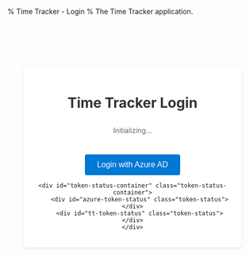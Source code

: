 % Time Tracker - Login
% The Time Tracker application.

<script>
// Set Azure AD configuration variables
window.AZURE_CLIENT_ID = '{{ timetagger_azure_client_id }}';
window.AZURE_TENANT_ID = '{{ timetagger_azure_tenant_id }}';
window.AZURE_REDIRECT_URI = 'http://localhost:8000/timetagger/login';
window.AZURE_CLIENT_SECRET = '{{ timetagger_azure_client_secret }}';

// Initialize Azure AD configuration
const azureConfig = {
    clientId: window.AZURE_CLIENT_ID,
    tenantId: window.AZURE_TENANT_ID,
    redirectUri: window.AZURE_REDIRECT_URI,
    clientSecret: window.AZURE_CLIENT_SECRET,
    get authority() {
        if (!this.tenantId) {
            throw new Error('Azure AD tenant ID is not configured');
        }
        return `https://login.microsoftonline.com/${this.tenantId}`;
    },
    get scope() {
        if (!this.clientId) {
            throw new Error('Azure AD client ID is not configured');
        }
        // Use GUID format for the scope when requesting token for the app itself
        return `${this.clientId}/.default`;
    }
};

// Azure AD auth handler
class AzureAuthHandler {
    constructor(config) {
        this.config = config;
    }
    
    async login() {
        try {
            // Validate configuration
            if (!this.config.clientId) {
                throw new Error('Azure AD client ID is not configured');
            }
            if (!this.config.tenantId) {
                throw new Error('Azure AD tenant ID is not configured');
            }
            if (!this.config.clientSecret) {
                console.warn('Azure AD client secret is missing - this may cause authentication to fail');
            }
            
            // Store the original page URL
            const originalPage = document.referrer || '/timetagger/app/';
            localStorage.setItem("azure_original_page", originalPage);
            
            // Generate state for CSRF protection
            const state = window.crypto.randomUUID();
            localStorage.setItem("azure_auth_state", state);
            
            // Build authorization URL
            const authUrl = `${this.config.authority}/oauth2/v2.0/authorize`;
            const params = {
                client_id: this.config.clientId,
                response_type: "code",
                redirect_uri: this.config.redirectUri,
                response_mode: "query",
                scope: this.config.scope,
                state: state
            };
            
            // Redirect to Azure AD login
            window.location.href = authUrl + "?" + Object.entries(params)
                .map(([k, v]) => `${k}=${encodeURIComponent(v)}`)
                .join("&");
            
        } catch (error) {
            console.error("Azure AD login failed:", error);
            throw new Error(`Azure AD login failed: ${error.message}`);
        }
    }
    
    async handleCallback(code, state) {
        console.log("Processing authorization code");
        
        // Check if the state matches
        const storedState = localStorage.getItem('azure_auth_state');
        
        if (!code || !state) {
            console.error("handleCallback called without code or state argument");
            this.updateStatus('Azure AD authentication failed - missing params', 'error');
            return;
        }
        
        if (state !== storedState) {
            console.error("State mismatch - possible CSRF attack");
            this.updateStatus('Azure AD authentication failed - state mismatch', 'error');
            return;
        }
        
        try {
            console.log("Preparing to exchange code for tokens");
            const tokenData = {
                code: code,
                redirect_uri: this.config.redirectUri,
                client_id: this.config.clientId,
                client_secret: this.config.clientSecret,
                scope: this.config.scope,
                grant_type: 'authorization_code'
            };
            
            try {
                const response = await fetch('/timetagger/api/v2/token_exchange', {
                    method: 'POST',
                    headers: {
                        'Content-Type': 'application/json'
                    },
                    body: JSON.stringify(tokenData)
                });
                
                if (!response.ok) {
                    const errorText = await response.text();
                    console.error(`Token exchange failed: ${errorText}`);
                    this.updateStatus('Azure AD authentication failed - token exchange error', 'error');
                    return;
                }
                
                const tokens = await response.json();
                console.log("Token exchange successful");
                
                // Process and store tokens
                await this.processTokens(tokens);
                
            } catch (error) {
                console.error('Error during fetch:', error);
                this.updateStatus('Azure AD authentication failed - error during token exchange', 'error');
            }
        } catch (error) {
            console.error('Error during callback:', error);
            this.updateStatus('Azure AD authentication failed - error during token exchange', 'error');
        }
    }

    // Process and store tokens received from the token exchange
    async processTokens(tokens) {
        console.log('Processing tokens from token exchange');
        
        // Store the tokens
        if (tokens.access_token) {
            localStorage.setItem('azure_access_token', tokens.access_token);
            console.log('Access token stored');
        }
        
        if (tokens.id_token) {
            localStorage.setItem('azure_id_token', tokens.id_token);
            console.log('ID token stored');
            
            // Parse user info from ID token
            try {
                const idTokenParts = tokens.id_token.split('.');
                const base64Url = idTokenParts[1];
                const base64 = base64Url.replace(/-/g, '+').replace(/_/g, '/');
                const padded = base64 + '==='.slice(0, (4 - base64.length % 4) % 4);
                const payload = JSON.parse(atob(padded));
                
                // Use the username from the ID token for TimeTagger authentication
                if (payload.preferred_username || payload.email) {
                    const username = payload.preferred_username || payload.email;
                    console.log('Using username from ID token:', username);
                    
                    // Authenticate with TimeTagger using the username and access token
                    await this.authenticateWithTimeTagger(username, tokens.access_token);
                } else {
                    console.error('No username or email found in ID token');
                    this.updateStatus('No username found in ID token', 'error');
                }
            } catch (error) {
                console.error('Error parsing ID token:', error);
                this.updateStatus('Error parsing ID token', 'error');
            }
        }
        
        if (tokens.refresh_token) {
            localStorage.setItem('azure_refresh_token', tokens.refresh_token);
            console.log('Refresh token stored');
        }
        
        if (tokens.expires_in) {
            const expiresAt = Date.now() + (tokens.expires_in * 1000);
            localStorage.setItem('azure_token_expires_at', expiresAt.toString());
            console.log(`Token expiration set: ${new Date(expiresAt).toLocaleString()}`);
        }
        
        // Clean up state after successful authentication
        localStorage.removeItem('azure_auth_state');
        
        // Update token status
        checkTokenStatus();
        
        // Redirect to original page if available
        const originalPage = localStorage.getItem('azure_original_page');
        if (originalPage) {
            console.log(`Redirecting to original page: ${originalPage}`);
            localStorage.removeItem('azure_original_page');
            window.location.href = originalPage;
        } else {
            console.log('No original page found, redirecting to account page');
            window.location.href = '/timetagger/app/';
        }
    }

    // Authenticate with TimeTagger using username from Azure AD
    async authenticateWithTimeTagger(username, accessToken) {
        console.log(`Authenticating with TimeTagger as: ${username}`);
        
        try {
            // Base64 encode the auth info
            const authInfo = {
                method: 'azure',
                username: username,
                access_token: accessToken
            };
            
            const authInfoStr = JSON.stringify(authInfo);
            const authInfoBase64 = btoa(authInfoStr);
            
            console.log('Sending authentication request to TimeTagger');
            
            // Send authentication request
            const response = await fetch('/timetagger/api/v2/bootstrap_authentication', {
                method: 'POST',
                body: authInfoBase64
            });
            
            if (!response.ok) {
                const errorText = await response.text();
                console.error(`TimeTagger authentication failed: ${errorText}`);
                this.updateStatus('TimeTagger authentication failed', 'error');
                return;
            }
            
            const data = await response.json();
            
            if (data && data.token) {
                console.log('TimeTagger authentication successful, token received');
                
                // --- Use the correct function from tools.js --- 
                if (typeof window.tools?.set_auth_info_from_token === 'function') {
                    try {
                        debugLog("[Login Page] Attempting to call tools.set_auth_info_from_token()...");
                        window.tools.set_auth_info_from_token(data.token);
                        debugLog("[Login Page] Call to tools.set_auth_info_from_token() completed.");
                        
                        // Verify immediately what was stored
                        const storedAuth = localStorage.getItem("timetagger_auth_info");
                        if (storedAuth) {
                            debugLog(`[Login Page] Verified storage: timetagger_auth_info = ${storedAuth.substring(0, 50)}...`, "success");
                        } else {
                            debugLog("[Login Page] VERIFICATION FAILED: timetagger_auth_info NOT found in localStorage immediately after setting!", "error");
                        }
                    } catch (e) {
                        console.error("[Login Page] Error calling tools.set_auth_info_from_token:", e);
                        // Store raw token as fallback if setting fails
                        localStorage.setItem('timetagger_token', data.token);
                        debugLog(`[Login Page] Stored raw timetagger_token as fallback: ${data.token.substring(0, 10)}...`);
                    }
                } else {
                     debugLog("[Login Page] window.tools.set_auth_info_from_token function not available.", "error");
                     // Fallback - store raw token (though app might not read it)
                     localStorage.setItem('timetagger_token', data.token);
                     debugLog(`[Login Page] Stored raw timetagger_token as fallback: ${data.token.substring(0, 10)}...`);
                }
                // --- End correct function usage --- 
                
                this.updateStatus('TimeTagger authentication successful', 'success');
            } else {
                console.error('No token received from TimeTagger');
                this.updateStatus('No token received from TimeTagger', 'error');
            }
        } catch (error) {
            console.error('Error during TimeTagger authentication:', error);
            this.updateStatus('Error during TimeTagger authentication', 'error');
        }
    }

    // Update status message with type (success, error, info)
    updateStatus(message, type = 'info') {
        console.log(`Status update (${type}): ${message}`);
        
        const statusElement = document.createElement('div');
        statusElement.className = `token-status ${type}`;
        statusElement.textContent = message;
        
        // Clear existing status messages of the same type
        document.querySelectorAll(`.token-status.${type}`).forEach(el => el.remove());
        
        // Add the new status message
        document.getElementById('token-status-container').appendChild(statusElement);
    }
}

// Initialize Azure AD auth handler
const azureAuth = new AzureAuthHandler(azureConfig);

// Log URL immediately on script start, before 'load' event
console.log("[EARLY LOG] Initial window.location.href:", window.location.href);

// --- Check for callback parameters *immediately* ---
const initialUrlParams = new URLSearchParams(window.location.search);
const initialCode = initialUrlParams.get('code');
const initialState = initialUrlParams.get('state');
let isInCallbackMode = initialCode && initialState;
if (isInCallbackMode) {
    console.log("[IMMEDIATE CHECK] Determined to be in callback mode.");
} else {
    console.log("[IMMEDIATE CHECK] Determined NOT to be in callback mode.");
}
// --- End immediate check ---

// Initialize on page load
window.addEventListener('load', async function() {
    const statusEl = document.getElementById('status');
    const loginButton = document.querySelector('button');
    
    try {
        if (statusEl) statusEl.textContent = 'Loading required scripts...';
        
        // Define scripts to load
        const scripts = [
             '/timetagger/app/tools.js',
             '/timetagger/app/utils.js',
             '/timetagger/app/dt.js',
             '/timetagger/app/stores.js',
             '/timetagger/app/dialogs.js',
             '/timetagger/app/front.js',
             // azure_auth.js is not needed as the class is defined inline now
        ];
        
        // Load scripts first
        await loadScriptSequentially(scripts);

        // Wait for scripts (especially tools.js) to initialize
        if (statusEl) statusEl.textContent = 'Initializing tools...';
        await waitForScripts(); 

        // --- Now that scripts are loaded, proceed with auth logic --- 

        // Setup global login handler (needs AzureAuthHandler class)
        window.handleAzureLogin = async function() {
            try {
                // Use the globally defined azureAuth instance
                await azureAuth.login(); 
            } catch (error) {
                console.error('Login failed:', error);
                alert(`Login failed: ${error.message}`);
            }
        };

        // Check if we determined we are in callback mode earlier
        if (isInCallbackMode) {
            // We have an auth code and state, we're in the callback process
            console.log("Processing callback based on immediate check.");
            if (statusEl) statusEl.textContent = 'Processing Azure AD login...';
            if (loginButton) loginButton.disabled = true;
            
            // Process callback - PASS initialCode and initialState
            await azureAuth.handleCallback(initialCode, initialState); 
        } else {
            // Not in a callback state, enable login button
            console.log("Not in callback mode (based on immediate check).");
            if (statusEl) statusEl.textContent = 'Ready to login';
            if (loginButton) loginButton.disabled = false;
        }
        
        // Check token status *after* potential callback processing
        checkTokenStatus();
        
    } catch (error) {
        console.error('Initialization failed:', error);
        if (statusEl) {
            statusEl.textContent = `Failed to initialize: ${error.message}. Please check console.`;
        }
        // Ensure button is usable if init fails
        if (loginButton) loginButton.disabled = false; 
    }
});

// Function to load scripts sequentially
async function loadScriptSequentially(scripts) {
    for (const script of scripts) {
        try {
            console.log('Loading script:', script);
            await new Promise((resolve, reject) => {
                const scriptEl = document.createElement('script');
                scriptEl.src = script;
                scriptEl.onload = () => {
                    console.log('Successfully loaded:', script);
                    resolve();
                };
                scriptEl.onerror = (event) => {
                    console.error('Failed to load script:', script, event);
                    reject(new Error(`Failed to load script: ${script} (${event.type})`));
                };
                document.head.appendChild(scriptEl);
            });
            
            // Add a small delay after loading dt.js to ensure it's initialized
            if (script.includes('dt.js')) {
                await new Promise(resolve => setTimeout(resolve, 200));
            }
        } catch (error) {
            console.error('Script loading error:', error);
            const statusEl = document.getElementById('status');
            if (statusEl) {
                statusEl.textContent = `Failed to load script: ${error.message}`;
            }
            throw error;
        }
    }
}

// Function to check if scripts are loaded
async function waitForScripts() {
    // Wait for tools to be available
    let attempts = 0;
    while (!window.tools && attempts < 50) {
        await new Promise(resolve => setTimeout(resolve, 100));
        attempts++;
    }
    if (!window.tools) {
        throw new Error('Failed to initialize tools');
    }
}

// Function to check token status
function checkTokenStatus() {
    console.log('Checking token status...');
    
    // Check Azure AD tokens
    const azureTokenStatusEl = document.getElementById('azure-token-status');
    const azureAccessToken = localStorage.getItem("azure_access_token");
    const azureIdToken = localStorage.getItem("azure_id_token");
    const azureRefreshToken = localStorage.getItem("azure_refresh_token");
    const azureTokenExpiresAt = localStorage.getItem("azure_token_expires_at");
    const azureAuthCode = localStorage.getItem("azure_auth_code");
    
    console.log('Azure AD tokens:', {
        accessToken: azureAccessToken ? 'Present' : 'Missing',
        idToken: azureIdToken ? 'Present' : 'Missing',
        refreshToken: azureRefreshToken ? 'Present' : 'Missing',
        authCode: azureAuthCode ? 'Present' : 'Missing'
    });
    
    // If we have a code in the URL, we're in the callback process
    const isCallback = window.location.search.includes('code=');
    
    if (isCallback) {
        azureTokenStatusEl.textContent = '⏳ Processing Azure AD login...';
        azureTokenStatusEl.className = 'token-status processing';
    } else if (azureAccessToken && azureIdToken) {
        // Check if tokens are expired
        let tokenStatus = '✓ Azure AD Authenticated';
        if (azureTokenExpiresAt) {
            const expiresAt = parseInt(azureTokenExpiresAt, 10);
            const now = Date.now();
            if (expiresAt < now) {
                tokenStatus += ' (Tokens expired)';
            } else {
                const minutesRemaining = Math.floor((expiresAt - now) / (1000 * 60));
                tokenStatus += ` (Expires in ${minutesRemaining} minutes)`;
            }
        }
        azureTokenStatusEl.textContent = tokenStatus;
        azureTokenStatusEl.className = 'token-status authenticated';
    } else if (azureAuthCode) {
        azureTokenStatusEl.textContent = '✓ Azure AD Code Received (Tokens pending)';
        azureTokenStatusEl.className = 'token-status authenticated';
    } else {
        azureTokenStatusEl.textContent = '✗ Azure AD Not authenticated';
        azureTokenStatusEl.className = 'token-status not-authenticated';
    }
    
    // Check TimeTagger token
    const ttTokenStatusEl = document.getElementById('tt-token-status');
    
    // Log tools availability
    console.log('Checking TimeTagger tools:', {
        toolsAvailable: typeof window.tools !== 'undefined',
        getAuthInfoAvailable: window.tools && typeof window.tools.get_auth_info === 'function'
    });
    
    let ttToken = null;
    try {
        if (window.tools && typeof window.tools.get_auth_info === 'function') {
            ttToken = window.tools.get_auth_info();
            console.log('TimeTagger token:', ttToken ? 'Present' : 'Missing');
            if (ttToken) {
                console.log('Token details:', ttToken);
            }
        } else {
            console.error('tools.get_auth_info is not available');
        }
    } catch (error) {
        console.error('Error getting TimeTagger token:', error);
    }
    
    if (isCallback) {
        ttTokenStatusEl.textContent = '⏳ Processing TimeTagger login...';
        ttTokenStatusEl.className = 'token-status processing';
    } else if (ttToken) {
        ttTokenStatusEl.textContent = '✓ TimeTagger Authenticated';
        ttTokenStatusEl.className = 'token-status authenticated';
    } else {
        ttTokenStatusEl.textContent = '✗ TimeTagger Not authenticated';
        ttTokenStatusEl.className = 'token-status not-authenticated';
    }
}

// Helper function to log to both console and debug display
function debugLog(message, type = 'info') {
    // Log to console
    console.log(message);
    
    // Log to debug display
    const debugOutput = document.getElementById('debug-output');
    if (debugOutput) {
        const entry = document.createElement('div');
        entry.className = `debug-entry ${type}`;
        entry.textContent = `${new Date().toISOString().slice(11, 23)} [${type.toUpperCase()}] ${message}`;
        debugOutput.appendChild(entry);
        
        // Auto-scroll to bottom
        debugOutput.scrollTop = debugOutput.scrollHeight;
        
        // Show debug container if hidden
        const debugContainer = document.getElementById('debug-container');
        if (debugContainer) {
            debugContainer.style.display = 'block';
        }
    }
}
</script>

<div class="login-container">
    <h1>Time Tracker Login</h1>
    <div id="status">Initializing...</div>
    <button onclick="window.handleAzureLogin()">Login with Azure AD</button>
    <div id="error-message" class="error-message"></div>
    
    <div id="token-status-container" class="token-status-container">
        <div id="azure-token-status" class="token-status"></div>
        <div id="tt-token-status" class="token-status"></div>
    </div>
</div>

<style>
.login-container {
    max-width: 400px;
    margin: 100px auto;
    padding: 20px;
    text-align: center;
    background: white;
    border-radius: 8px;
    box-shadow: 0 2px 4px rgba(0,0,0,0.1);
}

.error-message {
    color: #d13438;
    background-color: #fff3f3;
    padding: 10px;
    margin: 10px 0;
    border-radius: 4px;
    border: 1px solid #d13438;
    font-size: 14px;
    display: none;
}

.error-message:not(:empty) {
    display: block;
}

button {
    background-color: #0078d4;
    color: white;
    border: none;
    padding: 12px 24px;
    border-radius: 4px;
    cursor: pointer;
    font-size: 16px;
    margin-top: 20px;
    transition: background-color 0.2s;
}

button:hover:not(:disabled) {
    background-color: #106ebe;
}

button:active:not(:disabled) {
    background-color: #005a9e;
}

button:disabled {
    background-color: #ccc;
    cursor: not-allowed;
}

#status {
    margin: 20px 0;
    color: #666;
    font-size: 14px;
}

.token-status-container {
    margin-top: 15px;
    display: flex;
    flex-direction: column;
    gap: 10px;
}

.token-status {
    padding: 10px;
    border-radius: 4px;
    font-size: 14px;
    display: flex;
    align-items: center;
    justify-content: center;
}

.token-status.authenticated {
    background-color: #e6f3ff;
    color: #0078d4;
    border: 1px solid #0078d4;
}

.token-status.not-authenticated {
    background-color: #fff3f3;
    color: #d13438;
    border: 1px solid #d13438;
}

.token-status.processing {
    background-color: #fff3e0;
    color: #f57c00;
    border: 1px solid #f57c00;
}

.token-status.success {
    background-color: #e6f7e6;
    color: #107c10;
    border: 1px solid #107c10;
}

.token-status.error {
    background-color: #fff3f3;
    color: #d13438;
    border: 1px solid #d13438;
}

h1 {
    color: #333;
    margin-bottom: 30px;
}
</style>


